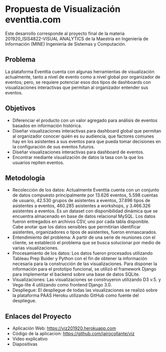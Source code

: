# Propuesta de Visualización eventtia.com 
Este desarrollo corresponde al proyecto final de la materia 201920_ISIS4822-VISUAL ANALYTICS de la Maestría en Ingeniería de Información (MINE) Ingeniería de Sistemas y Computación.

## Problema

La plataforma Eventtia cuenta con algunas herramientas de visualización actualmente, tanto a nivel de evento como a nivel global por organizador de eventos; pero, se requiere potenciar esos dos tipos de dashboards con visualizaciones interactivas que permitan al organizador entender sus eventos. 

## Objetivos 

- Diferenciar el producto con un valor agregado para análisis de eventos basados en información histórica. 
- Diseñar visualizaciones interactivas para dashboard global que permitan al organizador conocer quién es su audiencia, que factores comunes hay en los asistentes a sus eventos para que pueda tomar decisiones en la configuración de sus eventos futuros. 
- Diseñar visualizaciones interactivas para dashboard de eventos. 
- Encontrar mediante visualización de datos la tasa con la que los usuarios repiten eventos. 

## Metodología 

- Recolección de los datos: Actualmente Eventtia cuenta con un conjunto de datos compuesto principalmente por 13.626 eventos, 5.598 cuentas de usuario, 42.530 grupos de asistentes a eventos, 37.896 tipos de asistentes a eventos, 460.285 asistentes a workshops, y 3.466.326 asistentes a eventos. Es un dataset con disponibilidad dinámica que se encuentra almacenado en base de datos relacional MySQL. Los datos fueron entregados en archivos CSV, uno por cada tabla disponible. Cabe anotar que los datos sensibles que permitirían identificar asistentes, organizadores o tipos de asistentes, fueron enmascarados. 
- Entendimiento del problema: A partir de una serie de reuniones con el cliente, se estableció el problema que se busca solucionar por medio de varias visualizaciones. 
- Procesamiento de los datos:  Los datos fueron procesados utilizando Tableau Prep Buider y Python con el fin de obtener la información necesaria para la construcción de las visualizaciones. Para disponer la información para el prototipo funcional, se utilizó el framework Django para implementar el backend sobre una base de datos SQLite. 
- Visualizaciones: Las visualizaciones se construyeron utilizando D3 v.5. y Vega-lite 4 utilizando como frontend Django 3.0. 
- Despliegue: El despliegue de todas las visualizaciones se realizó sobre la plataforma PAAS Heroku utilizando GitHub como fuente del despliegue. 

## Enlaces del Proyecto 

- Aplicación Web: https://viz201920.herokuapp.com
- Código de la aplicacion: https://github.com/jairocollante/viz 
- Video explicativo 
- Diapositivas 
